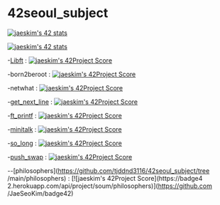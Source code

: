 # 42seoul_subject
[![jaeskim's 42 stats](https://badge42.herokuapp.com/api/stats/soum?cursus=C%20Piscine)](https://github.com/JaeSeoKim/badge42)


[![jaeskim's 42 stats](https://badge42.herokuapp.com/api/stats/soum)](https://github.com/JaeSeoKim/badge42)

<!-- Link -->
-[Libft](https://github.com/tjddnd3116/42seoul_subject/tree/main/Libft) : [![jaeskim's 42Project Score](https://badge42.herokuapp.com/api/project/soum/Libft)](https://github.com/JaeSeoKim/badge42)

-born2beroot : [![jaeskim's 42Project Score](https://badge42.herokuapp.com/api/project/soum/Born2beroot)](https://github.com/JaeSeoKim/badge42)

-netwhat : [![jaeskim's 42Project Score](https://badge42.herokuapp.com/api/project/soum/netwhat)](https://github.com/JaeSeoKim/badge42)

-[get_next_line](https://github.com/tjddnd3116/42seoul_subject/tree/main/get_next_line) : [![jaeskim's 42Project Score](https://badge42.herokuapp.com/api/project/soum/get_next_line)](https://github.com/JaeSeoKim/badge42)

-[ft_printf](https://github.com/tjddnd3116/42seoul_subject/tree/main/ft_printf) :  [![jaeskim's 42Project Score](https://badge42.herokuapp.com/api/project/soum/ft_printf)](https://github.com/JaeSeoKim/badge42)

-[minitalk](https://github.com/tjddnd3116/42seoul_subject/tree/main/minitalk) : [![jaeskim's 42Project Score](https://badge42.herokuapp.com/api/project/soum/minitalk)](https://github.com/JaeSeoKim/badge42)

-[so_long](https://github.com/tjddnd3116/42seoul_subject/tree/main/so_long) : [![jaeskim's 42Project Score](https://badge42.herokuapp.com/api/project/soum/so_long)](https://github.com/JaeSeoKim/badge42)

-[push_swap](https://github.com/tjddnd3116/42seoul_subject/tree/main/push_swap) : [![jaeskim's 42Project Score](https://badge42.herokuapp.com/api/project/soum/push_swap)](https://github.com/JaeSeoKim/badge42)  

--[philosophers](https://github.com/tjddnd3116/42seoul_subject/tree    /main/philosophers) : [![jaeskim's 42Project Score](https://badge4    2.herokuapp.com/api/project/soum/philosophers)](https://github.com    /JaeSeoKim/badge42)
